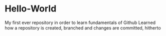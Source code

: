 # Hello-World
My first ever repository in order to learn fundamentals of Github
Learned how a repository is created, branched and changes are committed, hitherto
